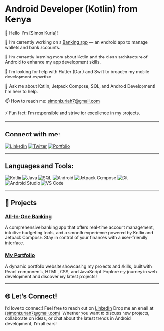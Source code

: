 # Android Developer (Kotlin) from Kenya

👋 Hello, I'm [Simon Kuria]!

🔭 I’m currently working on a [Banking app](#) — an Android app to manage wallets and bank accounts.

🌱 I’m currently learning more about Kotlin and the clean architecture of Android to enhance my app development skills.

🤝 I’m looking for help with Flutter (Dart) and Swift to broaden my mobile development expertise.

💬 Ask me about Kotlin, Jetpack Compose, SQL, and Android Development! I'm here to help.

📫 How to reach me: [simonkuriah7@gmail.com](mailto:simonkuriah7@gmail.com)

⚡ Fun fact: I’m responsible and strive for excellence in my projects.

---


## Connect with me:  
[![LinkedIn](https://img.shields.io/badge/-LinkedIn-blue?style=flat&logo=linkedin)](https://www.linkedin.com/in/simon-kuria-4562301a6/) [![Twitter](https://img.shields.io/badge/-Twitter-1DA1F2?style=flat&logo=twitter&logoColor=white)](https://x.com/@mosho_no) [![Portfolio](https://img.shields.io/badge/-Portfolio-black?style=flat&logo=github)](https://portfolio-website-livid-six.vercel.app/)


---


## Languages and Tools:  

![Kotlin](https://img.shields.io/badge/-Kotlin-0095D5?style=flat&logo=kotlin&logoColor=white) ![Java](https://img.shields.io/badge/-Java-007396?style=flat&logo=java&logoColor=white) ![SQL](https://img.shields.io/badge/-SQL-4479A1?style=flat&logo=mysql&logoColor=white) ![Android](https://img.shields.io/badge/-Android-3DDC84?style=flat&logo=android&logoColor=white) ![Jetpack Compose](https://img.shields.io/badge/-Jetpack%20Compose-4285F4?style=flat&logo=android) ![Git](https://img.shields.io/badge/-Git-F05032?style=flat&logo=git&logoColor=white) ![Android Studio](https://img.shields.io/badge/-Android%20Studio-3DDC84?style=flat&logo=android-studio&logoColor=white) ![VS Code](https://img.shields.io/badge/-VS%20Code-007ACC?style=flat&logo=visual-studio-code&logoColor=white)

---


## 🚀 Projects

### [All-In-One Banking](https://github.com/Sighmore/Banking-App)  
A comprehensive banking app that offers real-time account management, intuitive budgeting tools, and a smooth experience powered by Kotlin and Jetpack Compose. Stay in control of your finances with a user-friendly interface.

### [My Portfolio](https://github.com/Sighmore/Portfolio-website)  
A dynamic portfolio website showcasing my projects and skills, built with React components, HTML, CSS, and JavaScript. Explore my journey in web development and discover my latest projects!

---


## 🌐 Let’s Connect!

I’d love to connect! Feel free to reach out on [LinkedIn](https://www.linkedin.com/in/simon-kuria-4562301a6/) 
Drop me an email at [simonkuriah7@gmail.com]. 
Whether you want to discuss new projects, collaborate on ideas, or chat about the latest trends in Android development, I’m all ears!
